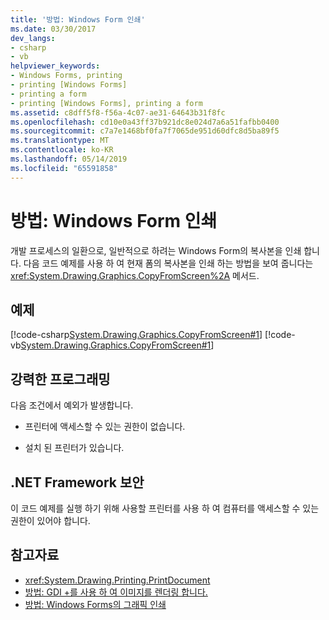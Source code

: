 ```yaml
---
title: '방법: Windows Form 인쇄'
ms.date: 03/30/2017
dev_langs:
- csharp
- vb
helpviewer_keywords:
- Windows Forms, printing
- printing [Windows Forms]
- printing a form
- printing [Windows Forms], printing a form
ms.assetid: c8dff5f8-f56a-4c07-ae31-64643b31f8fc
ms.openlocfilehash: cd10e0a43ff37b921dc8e024d7a6a51fafbb0400
ms.sourcegitcommit: c7a7e1468bf0fa7f7065de951d60dfc8d5ba89f5
ms.translationtype: MT
ms.contentlocale: ko-KR
ms.lasthandoff: 05/14/2019
ms.locfileid: "65591858"
---
```

# <a name="how-to-print-a-windows-form"></a>방법: Windows Form 인쇄
개발 프로세스의 일환으로, 일반적으로 하려는 Windows Form의 복사본을 인쇄 합니다. 다음 코드 예제를 사용 하 여 현재 폼의 복사본을 인쇄 하는 방법을 보여 줍니다는 <xref:System.Drawing.Graphics.CopyFromScreen%2A> 메서드.  
  
## <a name="example"></a>예제  
 [!code-csharp[System.Drawing.Graphics.CopyFromScreen#1](~/samples/snippets/csharp/VS_Snippets_Winforms/System.Drawing.Graphics.CopyFromScreen/CS/Form1.cs#1)]
 [!code-vb[System.Drawing.Graphics.CopyFromScreen#1](~/samples/snippets/visualbasic/VS_Snippets_Winforms/System.Drawing.Graphics.CopyFromScreen/VB/Form1.vb#1)]  
  
## <a name="robust-programming"></a>강력한 프로그래밍  
 다음 조건에서 예외가 발생합니다.  
  
- 프린터에 액세스할 수 있는 권한이 없습니다.  
  
- 설치 된 프린터가 있습니다.  
  
## <a name="net-framework-security"></a>.NET Framework 보안  
 이 코드 예제를 실행 하기 위해 사용할 프린터를 사용 하 여 컴퓨터를 액세스할 수 있는 권한이 있어야 합니다.  
  
## <a name="see-also"></a>참고자료

- <xref:System.Drawing.Printing.PrintDocument>
- [방법: GDI +를 사용 하 여 이미지를 렌더링 합니다.](how-to-render-images-with-gdi.md)
- [방법: Windows Forms의 그래픽 인쇄](how-to-print-graphics-in-windows-forms.md)
